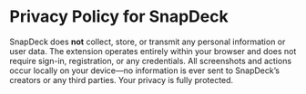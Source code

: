 # Privacy Policy for SnapDeck

SnapDeck does **not** collect, store, or transmit any personal information or user data. The extension operates entirely within your browser and does not require sign-in, registration, or any credentials. All screenshots and actions occur locally on your device—no information is ever sent to SnapDeck’s creators or any third parties. Your privacy is fully protected.
